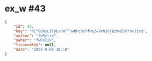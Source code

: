 
# ex_w #43
                
```JSON
{
    "id": 43,
    "key": "hE^0qAsLiTyLvHmT^0wbHgBxYfNsZ=9rNjOjQzWwZxR*8vJjcq",
    "author": "fwRelik",
    "owner": "fwRelik",
    "lisanceKey": null,
    "date": "2022-8-08 10:10"
}
```

